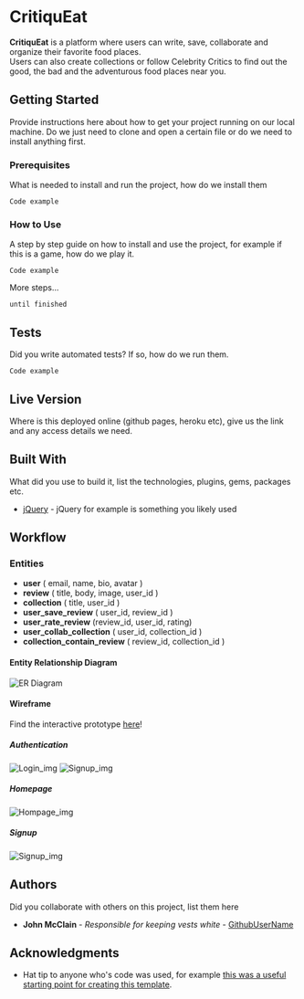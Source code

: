 # CritiquEat

**CritiquEat** is a platform where users can write, save, collaborate and organize their favorite food places.  
Users can also create collections or follow Celebrity Critics to find out the good, the bad and the adventurous food places near you.

## Getting Started

Provide instructions here about how to get your project running on our local machine. Do we just need to clone and open a certain file or do we need to install anything first.

### Prerequisites

What is needed to install and run the project, how do we install them

```
Code example
```

### How to Use

A step by step guide on how to install and use the project, for example if this is a game, how do we play it.


```
Code example
```

More steps...

```
until finished
```


## Tests

Did you write automated tests? If so, how do we run them.


```
Code example
```

## Live Version

Where is this deployed online (github pages, heroku etc), give us the link and any access details we need.

## Built With

What did you use to build it, list the technologies, plugins, gems, packages etc.

* [jQuery](http://jquery.com/) - jQuery for example is something you likely used

## Workflow

### Entities

- __user__ ( email, name, bio, avatar )
- __review__ ( title, body, image, user_id )
- __collection__ ( title, user_id )
- __user_save_review__ ( user_id, review_id )
- __user_rate_review__ (review_id, user_id, rating)
- __user_collab_collection__ ( user_id, collection_id )
- __collection_contain_review__ ( review_id, collection_id )

#### Entity Relationship Diagram
![ER Diagram](https://github.com/TayKangSheng/project-3-starter/blob/master/ER%20diagram.png)

#### Wireframe
Find the interactive prototype [here]()!

##### Authentication
![Login_img](https://github.com/TayKangSheng/project-3-starter/blob/master/Wireframe/Auth-01.png)
![Signup_img](https://github.com/TayKangSheng/project-3-starter/blob/master/Wireframe/Auth-02.png)
##### Homepage
![Hompage_img](https://github.com/TayKangSheng/project-3-starter/blob/master/Wireframe/B-Auth-01.png)
##### Signup
![Signup_img]()

## Authors

Did you collaborate with others on this project, list them here

* **John McClain** - *Responsible for keeping vests white* - [GithubUserName](https://github.com/GithubUserName)

## Acknowledgments

* Hat tip to anyone who's code was used, for example [this was a useful starting point for creating this template](https://gist.github.com/PurpleBooth/109311bb0361f32d87a2).
